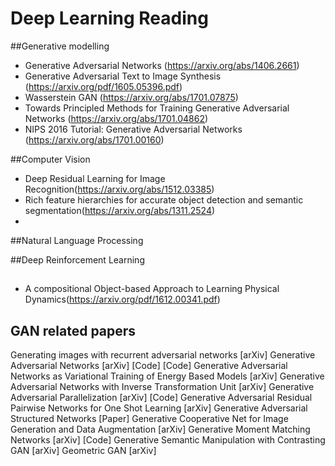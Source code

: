 # Deep Learning Reading

##Generative modelling
* Generative Adversarial Networks (https://arxiv.org/abs/1406.2661)
* Generative Adversarial Text to Image Synthesis (https://arxiv.org/pdf/1605.05396.pdf)
* Wasserstein GAN (https://arxiv.org/abs/1701.07875)
* Towards Principled Methods for Training Generative Adversarial Networks (https://arxiv.org/abs/1701.04862)
* NIPS 2016 Tutorial: Generative Adversarial Networks (https://arxiv.org/abs/1701.00160)


##Computer Vision
* Deep Residual Learning for Image Recognition(https://arxiv.org/abs/1512.03385) 
* Rich feature hierarchies for accurate object detection and semantic segmentation(https://arxiv.org/abs/1311.2524)
* 

##Natural Language Processing




##Deep Reinforcement Learning



##
* A compositional Object-based Approach to Learning Physical Dynamics(https://arxiv.org/pdf/1612.00341.pdf)


## GAN related papers
Generating images with recurrent adversarial networks [arXiv]
Generative Adversarial Networks [arXiv] [Code] [Code]
Generative Adversarial Networks as Variational Training of Energy Based Models [arXiv]
Generative Adversarial Networks with Inverse Transformation Unit [arXiv]
Generative Adversarial Parallelization [arXiv] [Code]
Generative Adversarial Residual Pairwise Networks for One Shot Learning [arXiv]
Generative Adversarial Structured Networks [Paper]
Generative Cooperative Net for Image Generation and Data Augmentation [arXiv]
Generative Moment Matching Networks [arXiv] [Code]
Generative Semantic Manipulation with Contrasting GAN [arXiv]
Geometric GAN [arXiv]




